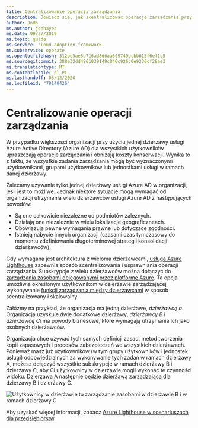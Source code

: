 ```yaml
---
title: Centralizowanie operacji zarządzania
description: Dowiedz się, jak scentralizować operacje zarządzania przy użyciu jednej dzierżawy Azure Active Directory dla wszystkich użytkowników. Scentralizowane zarządzanie upraszcza operacje zarządzania i zmniejsza koszty konserwacji.
author: JnHs
ms.author: jenhayes
ms.date: 09/27/2019
ms.topic: guide
ms.service: cloud-adoption-framework
ms.subservice: operate
ms.openlocfilehash: 312be5ae3b716ad8d6aa609749bcbb615f6ef1c5
ms.sourcegitcommit: 388e32dd4861039149c846c926c0e9230cf28ae3
ms.translationtype: MT
ms.contentlocale: pl-PL
ms.lasthandoff: 03/12/2020
ms.locfileid: "79140426"
---
```

<!-- cSpell:ignore jenhayes -->

# <a name="centralize-management-operations"></a>Centralizowanie operacji zarządzania

W przypadku większości organizacji przy użyciu jednej dzierżawy usługi Azure Active Directory (Azure AD) dla wszystkich użytkowników upraszczają operacje zarządzania i obniżają koszty konserwacji. Wynika to z faktu, że wszystkie zadania zarządzania mogą być wyznaczonymi użytkownikami, grupami użytkowników lub jednostkami usługi w ramach danej dzierżawy.

Zalecamy używanie tylko jednej dzierżawy usługi Azure AD w organizacji, jeśli jest to możliwe. Jednak niektóre sytuacje mogą wymagać od organizacji utrzymania wielu dzierżawców usługi Azure AD z następujących powodów:

- Są one całkowicie niezależne od podmiotów zależnych.
- Działają one niezależnie w wielu lokalizacje geograficzneach.
- Obowiązują pewne wymagania prawne lub dotyczące zgodności.
- Istnieją nabycie innych organizacji (czasami czas tymczasowy do momentu zdefiniowania długoterminowej strategii konsolidacji dzierżawców).

Gdy wymagana jest architektura z wieloma dzierżawcami, [usługa Azure Lighthouse](https://docs.microsoft.com/azure/lighthouse/overview) zapewnia sposób scentralizowania i usprawniania operacji zarządzania. Subskrypcje z wielu dzierżawców można dołączyć do [zarządzania zasobami delegowanymi przez platformę Azure](https://docs.microsoft.com/azure/lighthouse/concepts/azure-delegated-resource-management). Ta opcja umożliwia określonym użytkownikom w dzierżawie zarządzającej wykonywanie [funkcji zarządzania między dzierżawcami](https://docs.microsoft.com/azure/lighthouse/concepts/cross-tenant-management-experience) w sposób scentralizowany i skalowalny.

Załóżmy na przykład, że organizacja ma jedną dzierżawę, *dzierżawcę a*. Organizacja uzyskuje dwie dodatkowe dzierżawy, *dzierżawcy B* i *dzierżawcę C*i ma powody biznesowe, które wymagają utrzymania ich jako osobnych dzierżawców.

Organizacja chce używać tych samych definicji zasad, metod tworzenia kopii zapasowych i procesów zabezpieczeń we wszystkich dzierżawach. Ponieważ masz już użytkowników (w tym grupy użytkowników i jednostek usługi) odpowiedzialnych za wykonywanie tych zadań w ramach dzierżawy A, możesz dołączyć wszystkie subskrypcje w ramach dzierżawy B i dzierżawy C, aby Ci użytkownicy w dzierżawie mogli wykonać te czynności widoku. Dzierżawa A następnie będzie dzierżawą zarządzającą dla dzierżawy B i dzierżawy C.

![Użytkownicy w dzierżawie to zarządzanie zasobami w dzierżawie B i w ramach dzierżawy C](../_images/manage/enterprise-azure-lighthouse.jpg)

Aby uzyskać więcej informacji, zobacz [Azure Lighthouse w scenariuszach dla przedsiębiorstw](https://docs.microsoft.com/azure/lighthouse/concepts/enterprise).
